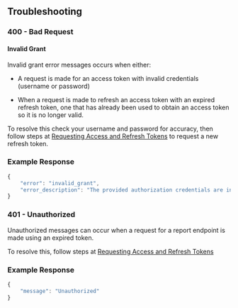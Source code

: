 ## Troubleshooting

### 400 - Bad Request

#### Invalid Grant

Invalid grant error messages occurs when either:

- A request is made for an access token with invalid credentials (username or password)

- When a request is made to refresh an access token with an expired refresh token, one that has already been used to obtain an access token so it is no longer valid.

To resolve this check your username and password for accuracy, then follow steps at [Requesting Access and Refresh Tokens](https://reachlocal.github.io/api-docs/#api-access-step-2-authorization-requesting-access-and-refresh-tokens) to request a new refresh token.

### Example Response
```javascript
{
    "error": "invalid_grant",
    "error_description": "The provided authorization credentials are invalid. Refer to documentation at https://reachlocal.github.io/api-docs/#error-codes for further information."
}
```

### 401 - Unauthorized

Unauthorized messages can occur when a request for a report endpoint is made using an expired token.

To resolve this, follow steps at [Requesting Access and Refresh Tokens](https://reachlocal.github.io/api-docs/#api-access-step-2-authorization-requesting-access-and-refresh-tokens)

### Example Response

```javascript
{
    "message": "Unauthorized"
}
```
